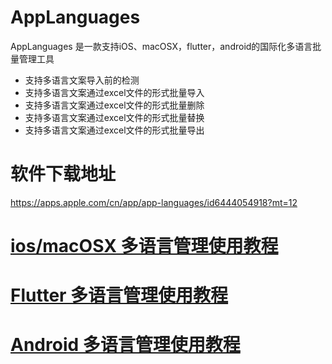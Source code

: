 # AppLanguages
AppLanguages 是一款支持iOS、macOSX，flutter，android的国际化多语言批量管理工具
- 支持多语言文案导入前的检测
- 支持多语言文案通过excel文件的形式批量导入
- 支持多语言文案通过excel文件的形式批量删除
- 支持多语言文案通过excel文件的形式批量替换
- 支持多语言文案通过excel文件的形式批量导出

# 软件下载地址
https://apps.apple.com/cn/app/app-languages/id6444054918?mt=12

# [ios/macOSX 多语言管理使用教程](https://xindizhiyin2014.blog.csdn.net/article/details/127724806?spm=1001.2014.3001.5502)
# [Flutter 多语言管理使用教程](https://xindizhiyin2014.blog.csdn.net/article/details/127876269?spm=1001.2014.3001.5502)
# [Android 多语言管理使用教程](https://xindizhiyin2014.blog.csdn.net/article/details/127915217?spm=1001.2014.3001.5502)


